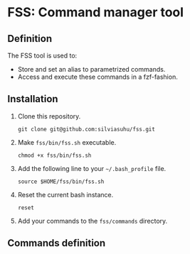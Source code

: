 # FSS: Command manager tool

## Definition
The FSS tool is used to:
- Store and set an alias to parametrized commands.
- Access and execute these commands in a fzf-fashion.

## Installation

1. Clone this repository.
   ```
   git clone git@github.com:silviasuhu/fss.git
   ```

2. Make `fss/bin/fss.sh` executable.
   ```
   chmod +x fss/bin/fss.sh
   ```

3. Add the following line to your `~/.bash_profile` file.
   ```
   source $HOME/fss/bin/fss.sh
   ```

4. Reset the current bash instance.
   ```
   reset
   ```

5. Add your commands to the `fss/commands` directory.
   

## Commands definition
